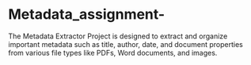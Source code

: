 # Metadata_assignment-
The Metadata Extractor Project is designed to extract and organize important metadata such as title, author, date, and document properties from various file types like PDFs, Word documents, and images.
